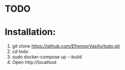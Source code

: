 # TODO
# Installation:
1. git clone https://github.com/EfremovVasiliy/todo.git
2. cd todo
3. sudo docker-compose up --build
4. Open http://localhost
